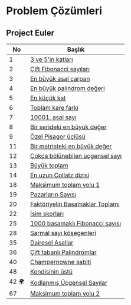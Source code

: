 # Problem Çözümleri


 ## Project Euler


 | No                    | Başlık                                                                  |
 |-----------------------|-------------------------------------------------------------------------|
 |1                      |[3 ve 5'in katları](./src/ProjectEuler/01)                               |
 |2                      |[Çift Fibonacci sayıları](./src/ProjectEuler/02)                         |
 |3                      |[En büyük asal çarpan](./src/ProjectEuler/03)                            |
 |4                      |[En büyük palindrom değeri](./src/ProjectEuler/04)                       |
 |5                      |[En küçük kat](./src/ProjectEuler/05)                                    |
 |6                      |[Toplam kare farkı](./src/ProjectEuler/06)                               |
 |7                      |[10001. asal sayı](./src/ProjectEuler/07)                                |
 |8                      |[Bir serideki en büyük değer](./src/ProjectEuler/08)                     | 
 |9                      |[Özel Pisagor üçlüsü](./src/ProjectEuler/08)                             | 
 |11                     |[Bir matristeki en büyük değer](./src/ProjectEuler/11)                   | 
 |12                     |[Çokça bölünebilen üçgensel sayı](./src/ProjectEuler/12)                 | 
 |13                     |[Büyük toplam](./src/ProjectEuler/13)                                    | 
 |14                     |[En uzun Collatz dizisi](./src/ProjectEuler/14)                          | 
 |18                     |[Maksimum toplam yolu 1](./src/ProjectEuler/18)                          |     
 |19                     |[Pazarların Sayısı](./src/ProjectEuler/19)                               |     
 |20                     |[Faktöriyelin Basamaklar Toplamı](./src/ProjectEuler/20)                 |    
 |22                     |[İsim skorları](./src/ProjectEuler/22)                                   |  
 |25                     |[1000 basamaklı Fibonacci sayısı](./src/ProjectEuler/25)                 |      
 |28                     |[Sarmal sayı köşegenleri](./src/ProjectEuler/28)                         |    
 |35                     |[Dairesel Asallar](./src/ProjectEuler/35)                                |        
 |36                     |[Çift tabanlı Palindromlar](./src/ProjectEuler/36)                       |        
 |40                     |[Champernowne sabiti](./src/ProjectEuler/40)                             |  
 |48                     |[Kendisinin üstü](./src/ProjectEuler/48)                                 |                       
 |42 :earth_africa: 	 |[Kodlanmış Üçgensel Sayılar](./src/ProjectEuler/42)                      |
 |67                     |[Maksimum toplam yolu 2](./src/ProjectEuler/67)                          | 